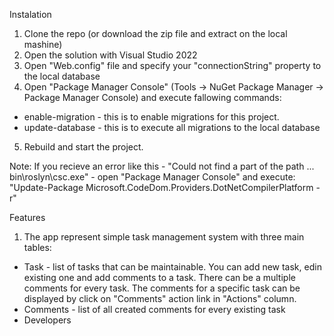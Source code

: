 Instalation
1. Clone the repo (or download the zip file and extract on the local mashine)
2. Open the solution with Visual Studio 2022
3. Open "Web.config" file and specify your "connectionString" property to the local database
4. Open "Package Manager Console" (Tools -> NuGet Package Manager -> Package Manager Console) and execute fallowing commands:
- enable-migration - this is to enable migrations for this project.
- update-database - this is to execute all migrations to the local database
5. Rebuild and start the project. 

Note: If you recieve an error like this - "Could not find a part of the path ... bin\roslyn\csc.exe" - open "Package Manager Console" and execute: 
"Update-Package Microsoft.CodeDom.Providers.DotNetCompilerPlatform -r"


Features
1. The app represent simple task management system with three main tables:
- Task - list of tasks that can be maintainable. You can add new task, edin existing one and add comments to a task. There can be a multiple comments for every task. The comments for a specific task can be displayed by click on "Comments" action link in "Actions" column.
- Comments - list of all created comments for every existing task
- Developers
